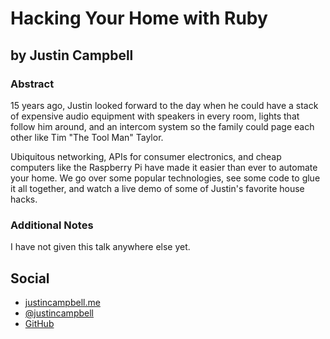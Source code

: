 # Hacking Your Home with Ruby #

## by Justin Campbell ##

### Abstract ###

15 years ago, Justin looked forward to the day when he could have a stack of expensive audio equipment with speakers in every room, lights that follow him around, and an intercom system so the family could page each other like Tim "The Tool Man" Taylor.

Ubiquitous networking, APIs for consumer electronics, and cheap computers like the Raspberry Pi have made it easier than ever to automate your home. We go over some popular technologies, see some code to glue it all together, and watch a live demo of some of Justin's favorite house hacks.

### Additional Notes ###

I have not given this talk anywhere else yet.

## Social #

* [justincampbell.me](http://justincampbell.me)
* [@justincampbell](http://twitter.com/justincampbell)
* [GitHub](https://github.com/justincampbell)
